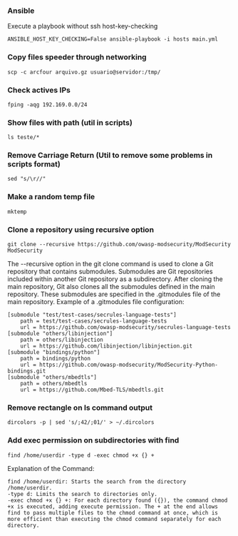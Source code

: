 ### Ansible
Execute a playbook without ssh host-key-checking
```
ANSIBLE_HOST_KEY_CHECKING=False ansible-playbook -i hosts main.yml
```
### Copy files speeder through networking
```
scp -c arcfour arquivo.gz usuario@servidor:/tmp/
```
### Check actives IPs
```
fping -aqg 192.169.0.0/24
```
### Show files with path (util in scripts)
```
ls teste/*
```
### Remove Carriage Return (Util to remove some problems in scripts format)
```
sed "s/\r//"
```
### Make a random temp file
```
mktemp
```
### Clone a repository using recursive option
```
git clone --recursive https://github.com/owasp-modsecurity/ModSecurity ModSecurity
```
The --recursive option in the git clone command is used to clone a Git repository that contains submodules. Submodules are Git repositories included within another Git repository as a subdirectory. After cloning the main repository, Git also clones all the submodules defined in the main repository. These submodules are specified in the .gitmodules file of the main repository. Example of a .gitmodules file configuration:
```
[submodule "test/test-cases/secrules-language-tests"]
	path = test/test-cases/secrules-language-tests
	url = https://github.com/owasp-modsecurity/secrules-language-tests
[submodule "others/libinjection"]
	path = others/libinjection
	url = https://github.com/libinjection/libinjection.git
[submodule "bindings/python"]
	path = bindings/python
	url = https://github.com/owasp-modsecurity/ModSecurity-Python-bindings.git
[submodule "others/mbedtls"]
	path = others/mbedtls
	url = https://github.com/Mbed-TLS/mbedtls.git
```
### Remove rectangle on ls command output
```
dircolors -p | sed 's/;42/;01/' > ~/.dircolors
```
### Add exec permission on subdirectories with find
```
find /home/userdir -type d -exec chmod +x {} +
```
Explanation of the Command:

    find /home/userdir: Starts the search from the directory /home/userdir.
    -type d: Limits the search to directories only.
    -exec chmod +x {} +: For each directory found ({}), the command chmod +x is executed, adding execute permission. The + at the end allows find to pass multiple files to the chmod command at once, which is more efficient than executing the chmod command separately for each directory.

